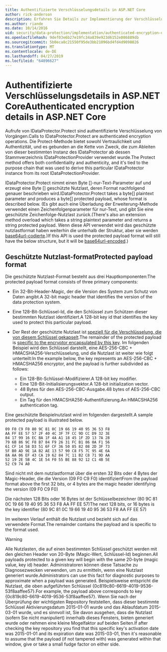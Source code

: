 ```yaml
---
title: Authentifizierte Verschlüsselungsdetails in ASP.NET Core
author: rick-anderson
description: Erfahren Sie Details zur Implementierung der Verschlüsselung von ASP.NET Core-Datenschutz authentifiziert.
ms.author: riande
ms.date: 10/14/2016
uid: security/data-protection/implementation/authenticated-encryption-details
ms.openlocfilehash: 9def03e6b27e19fc34a839e923d6152e086889db
ms.sourcegitcommit: 5b0eca8c21550f95de3bb21096bd4fd4d9098026
ms.translationtype: MT
ms.contentlocale: de-DE
ms.lasthandoff: 04/27/2019
ms.locfileid: "64896627"
---
```

# <a name="authenticated-encryption-details-in-aspnet-core"></a><span data-ttu-id="7aa21-103">Authentifizierte Verschlüsselungsdetails in ASP.NET Core</span><span class="sxs-lookup"><span data-stu-id="7aa21-103">Authenticated encryption details in ASP.NET Core</span></span>

<a name="data-protection-implementation-authenticated-encryption-details"></a>

<span data-ttu-id="7aa21-104">Aufrufe von IDataProtector.Protect sind authentifizierte Verschlüsselung von Vorgängen.</span><span class="sxs-lookup"><span data-stu-id="7aa21-104">Calls to IDataProtector.Protect are authenticated encryption operations.</span></span> <span data-ttu-id="7aa21-105">Die Protect-Methode bietet sowohl Vertraulichkeit und Authentizität, und es gebunden an die Kette von Zweck, die zum Ableiten von dieser bestimmten Instanz des IDataProtector ab dessen Stammverzeichnis IDataProtectionProvider verwendet wurde.</span><span class="sxs-lookup"><span data-stu-id="7aa21-105">The Protect method offers both confidentiality and authenticity, and it's tied to the purpose chain that was used to derive this particular IDataProtector instance from its root IDataProtectionProvider.</span></span>

<span data-ttu-id="7aa21-106">IDataProtector.Protect nimmt einen Byte []-nur-Text-Parameter auf und erzeugt eine Byte [] geschützte Nutzlast, deren Format nachfolgend genauer beschrieben wird.</span><span class="sxs-lookup"><span data-stu-id="7aa21-106">IDataProtector.Protect takes a byte[] plaintext parameter and produces a byte[] protected payload, whose format is described below.</span></span> <span data-ttu-id="7aa21-107">(Es gibt auch eine Überladung der Erweiterung-Methode verwendet einen Zeichenfolgenparameter für nur-Text, und gibt Sie eine geschützte Zeichenfolge-Nutzlast zurück.</span><span class="sxs-lookup"><span data-stu-id="7aa21-107">(There's also an extension method overload which takes a string plaintext parameter and returns a string protected payload.</span></span> <span data-ttu-id="7aa21-108">Wenn diese API verwendet wird das geschützte nutzlastformat haben weiterhin die unterhalb der Struktur, aber sie werden [base64url-codierte](https://tools.ietf.org/html/rfc4648#section-5).)</span><span class="sxs-lookup"><span data-stu-id="7aa21-108">If this API is used the protected payload format will still have the below structure, but it will be [base64url-encoded](https://tools.ietf.org/html/rfc4648#section-5).)</span></span>

## <a name="protected-payload-format"></a><span data-ttu-id="7aa21-109">Geschützte Nutzlast-format</span><span class="sxs-lookup"><span data-stu-id="7aa21-109">Protected payload format</span></span>

<span data-ttu-id="7aa21-110">Die geschützte Nutzlast-Format besteht aus drei Hauptkomponenten:</span><span class="sxs-lookup"><span data-stu-id="7aa21-110">The protected payload format consists of three primary components:</span></span>

* <span data-ttu-id="7aa21-111">Ein 32-Bit-Header-Magic, der die Version des System zum Schutz von Daten angibt.</span><span class="sxs-lookup"><span data-stu-id="7aa21-111">A 32-bit magic header that identifies the version of the data protection system.</span></span>

* <span data-ttu-id="7aa21-112">Eine 128-Bit-Schlüssel-Id, die den Schlüssel zum Schützen dieser bestimmten Nutzlast identifiziert.</span><span class="sxs-lookup"><span data-stu-id="7aa21-112">A 128-bit key id that identifies the key used to protect this particular payload.</span></span>

* <span data-ttu-id="7aa21-113">Der Rest der geschützte Nutzlast ist [speziell für die Verschlüsselung, die von diesem Schlüssel gekapselt](xref:security/data-protection/implementation/subkeyderivation#data-protection-implementation-subkey-derivation).</span><span class="sxs-lookup"><span data-stu-id="7aa21-113">The remainder of the protected payload is [specific to the encryptor encapsulated by this key](xref:security/data-protection/implementation/subkeyderivation#data-protection-implementation-subkey-derivation).</span></span> <span data-ttu-id="7aa21-114">Im folgenden Beispiel wird den Schlüssel darstellt, eine AES-256-CBC + HMACSHA256-Verschlüsselung, und die Nutzlast ist weiter wie folgt unterteilt:</span><span class="sxs-lookup"><span data-stu-id="7aa21-114">In the example below, the key represents an AES-256-CBC + HMACSHA256 encryptor, and the payload is further subdivided as follows:</span></span>
  * <span data-ttu-id="7aa21-115">Ein 128-Bit-Schlüssel-Modifizierer.</span><span class="sxs-lookup"><span data-stu-id="7aa21-115">A 128-bit key modifier.</span></span>
  * <span data-ttu-id="7aa21-116">Eine 128-Bit-Initialisierungsvektor.</span><span class="sxs-lookup"><span data-stu-id="7aa21-116">A 128-bit initialization vector.</span></span>
  * <span data-ttu-id="7aa21-117">48 Bytes für den AES-256-CBC-Ausgabe.</span><span class="sxs-lookup"><span data-stu-id="7aa21-117">48 bytes of AES-256-CBC output.</span></span>
  * <span data-ttu-id="7aa21-118">Ein Tag für den HMACSHA256-Authentifizierung.</span><span class="sxs-lookup"><span data-stu-id="7aa21-118">An HMACSHA256 authentication tag.</span></span>

<span data-ttu-id="7aa21-119">Eine geschützte Beispielnutzlast wird im folgenden dargestellt.</span><span class="sxs-lookup"><span data-stu-id="7aa21-119">A sample protected payload is illustrated below.</span></span>

```
09 F0 C9 F0 80 9C 81 0C 19 66 19 40 95 36 53 F8
AA FF EE 57 57 2F 40 4C 3F 7F CC 9D CC D9 32 3E
84 17 99 16 EC BA 1F 4A A1 18 45 1F 2D 13 7A 28
79 6B 86 9C F8 B7 84 F9 26 31 FC B1 86 0A F1 56
61 CF 14 58 D3 51 6F CF 36 50 85 82 08 2D 3F 73
5F B0 AD 9E 1A B2 AE 13 57 90 C8 F5 7C 95 4E 6A
8A AA 06 EF 43 CA 19 62 84 7C 11 B2 C8 71 9D AA
52 19 2E 5B 4C 1E 54 F0 55 BE 88 92 12 C1 4B 5E
52 C9 74 A0
```

<span data-ttu-id="7aa21-120">Sind nicht mit dem nutzlastformat über die ersten 32 Bits oder 4 Bytes der Magic-Header, die die Version (09 F0 C9 F0) identifiziert</span><span class="sxs-lookup"><span data-stu-id="7aa21-120">From the payload format above the first 32 bits, or 4 bytes are the magic header identifying the version (09 F0 C9 F0)</span></span>

<span data-ttu-id="7aa21-121">Die nächsten 128 Bits oder 16 Bytes ist der Schlüsselbezeichner (80 9C 81 0C 19 66 19 40 95 36 53 F8 AA FF EE 57)</span><span class="sxs-lookup"><span data-stu-id="7aa21-121">The next 128 bits, or 16 bytes is the key identifier (80 9C 81 0C 19 66 19 40 95 36 53 F8 AA FF EE 57)</span></span>

<span data-ttu-id="7aa21-122">Im weiteren Verlauf enthält die Nutzlast und bezieht sich auf das verwendete Format.</span><span class="sxs-lookup"><span data-stu-id="7aa21-122">The remainder contains the payload and is specific to the format used.</span></span>

> [!WARNING]
> <span data-ttu-id="7aa21-123">Alle Nutzlasten, die auf einen bestimmten Schlüssel geschützt werden mit den gleichen Header von 20-Byte (Magic-Wert, Schlüssel-Id) beginnen.</span><span class="sxs-lookup"><span data-stu-id="7aa21-123">All payloads protected to a given key will begin with the same 20-byte (magic value, key id) header.</span></span> <span data-ttu-id="7aa21-124">Administratoren können diese Tatsache zu Diagnosezwecken verwenden, um zu ermitteln, wenn eine Nutzlast generiert wurde.</span><span class="sxs-lookup"><span data-stu-id="7aa21-124">Administrators can use this fact for diagnostic purposes to approximate when a payload was generated.</span></span> <span data-ttu-id="7aa21-125">Beispielsweise entspricht die Nutzlast, die oben aufgeführten Schlüssel {0c819c80-6619-4019-9536-53f8aaffee57}.</span><span class="sxs-lookup"><span data-stu-id="7aa21-125">For example, the payload above corresponds to key {0c819c80-6619-4019-9536-53f8aaffee57}.</span></span> <span data-ttu-id="7aa21-126">Wenn Sie nach der Überprüfung der wichtigsten Repository feststellen, dass dieser bestimmte Schlüssel Aktivierungsdatum 2015-01-01 wurde und das Ablaufdatum 2015-03-01 wurde, und es sinnvoll ist, Sie davon ausgehen, dass die Nutzlast (sofern Sie nicht manipuliert) innerhalb dieses Fensters, bieten generiert wurde oder nehmen eine kleine Mogelfaktor auf beiden Seiten.</span><span class="sxs-lookup"><span data-stu-id="7aa21-126">If after checking the key repository you find that this specific key's activation date was 2015-01-01 and its expiration date was 2015-03-01, then it's reasonable to assume that the payload (if not tampered with) was generated within that window, give or take a small fudge factor on either side.</span></span>
